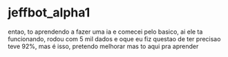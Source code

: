 # jeffbot_alpha1


entao, to aprendendo a fazer uma ia e comecei pelo basico, ai ele ta funcionando, rodou com 5 mil dados e oque eu fiz questao de ter precisao teve 92%, mas é isso, pretendo melhorar mas to aqui pra aprender
